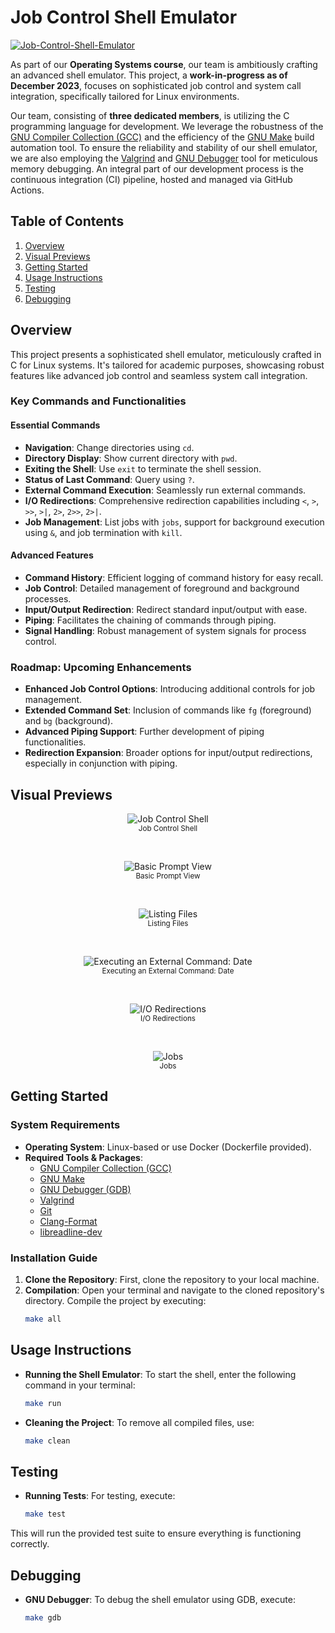 # Job Control Shell Emulator
[![Job-Control-Shell-Emulator](https://github.com/mathusanMe/Job-Control-Shell-Emulator/actions/workflows/main.yml/badge.svg)](https://github.com/mathusanMe/Job-Control-Shell-Emulator/actions/workflows/main.yml)

As part of our **Operating Systems course**, our team is ambitiously crafting an advanced shell emulator. This project, a **work-in-progress as of December 2023**, focuses on sophisticated job control and system call integration, specifically tailored for Linux environments.

Our team, consisting of **three dedicated members**, is utilizing the C programming language for development. We leverage the robustness of the [GNU Compiler Collection (GCC)](https://gcc.gnu.org/) and the efficiency of the [GNU Make](https://www.gnu.org/software/make/) build automation tool. To ensure the reliability and stability of our shell emulator, we are also employing the [Valgrind](https://valgrind.org/) and [GNU Debugger](https://www.gnu.org/software/gdb/) tool for meticulous memory debugging. An integral part of our development process is the continuous integration (CI) pipeline, hosted and managed via GitHub Actions.

## Table of Contents
1. [Overview](#overview)
2. [Visual Previews](#visual-previews)
3. [Getting Started](#getting-started)
4. [Usage Instructions](#usage-instructions)
5. [Testing](#testing)
6. [Debugging](#debugging)

## Overview

This project presents a sophisticated shell emulator, meticulously crafted in C for Linux systems. It's tailored for academic purposes, showcasing robust features like advanced job control and seamless system call integration.

### Key Commands and Functionalities

#### Essential Commands
- **Navigation**: Change directories using `cd`.
- **Directory Display**: Show current directory with `pwd`.
- **Exiting the Shell**: Use `exit` to terminate the shell session.
- **Status of Last Command**: Query using `?`.
- **External Command Execution**: Seamlessly run external commands.
- **I/O Redirections**: Comprehensive redirection capabilities including `<`, `>`, `>>`, `>|`, `2>`, `2>>`, `2>|`.
- **Job Management**: List jobs with `jobs`, support for background execution using `&`, and job termination with `kill`.

#### Advanced Features
- **Command History**: Efficient logging of command history for easy recall.
- **Job Control**: Detailed management of foreground and background processes.
- **Input/Output Redirection**: Redirect standard input/output with ease.
- **Piping**: Facilitates the chaining of commands through piping.
- **Signal Handling**: Robust management of system signals for process control.

### Roadmap: Upcoming Enhancements
- **Enhanced Job Control Options**: Introducing additional controls for job management.
- **Extended Command Set**: Inclusion of commands like `fg` (foreground) and `bg` (background).
- **Advanced Piping Support**: Further development of piping functionalities.
- **Redirection Expansion**: Broader options for input/output redirections, especially in conjunction with piping.

## Visual Previews

<p align="center">
  <img src="images/job-control-shell.png" alt="Job Control Shell">
  <br>
  <sub>Job Control Shell</sub>
</p>

<br>

<p align="center">
  <img src="images/basic-prompt-view.jpeg" alt="Basic Prompt View">
  <br>
  <sub>Basic Prompt View</sub>
</p>

<br>

<p align="center">
  <img src="images/listing-files.jpeg" alt="Listing Files">
  <br>
  <sub>Listing Files</sub>
</p>

<br>

<p align="center">
  <img src="images/date.jpeg" alt="Executing an External Command: Date">
  <br>
  <sub>Executing an External Command: Date</sub>
</p>

<br>

<p align="center">
  <img src="images/redirections.jpeg" alt="I/O Redirections">
  <br>
  <sub>I/O Redirections</sub>
</p>

<br>

<p align="center">
  <img src="images/jobs.jpeg" alt="Jobs">
  <br>
  <sub>Jobs</sub>
</p>

## Getting Started

### System Requirements
- **Operating System**: Linux-based or use Docker (Dockerfile provided).
- **Required Tools & Packages**: 
  - [GNU Compiler Collection (GCC)](https://gcc.gnu.org/) 
  - [GNU Make](https://www.gnu.org/software/make/)
  - [GNU Debugger (GDB)](https://www.gnu.org/software/gdb/)
  - [Valgrind](https://valgrind.org/)
  - [Git](https://git-scm.com/)
  - [Clang-Format](https://clang.llvm.org/docs/ClangFormat.html)
  - [libreadline-dev](https://packages.debian.org/sid/libreadline-dev)

### Installation Guide
1. **Clone the Repository**: First, clone the repository to your local machine.
2. **Compilation**: Open your terminal and navigate to the cloned repository's directory. Compile the project by executing:
   ```bash
   make all
   ```

## Usage Instructions
- **Running the Shell Emulator**: To start the shell, enter the following command in your terminal:
  ```bash
  make run
  ```
- **Cleaning the Project**: To remove all compiled files, use:
  ```bash
  make clean
  ```

## Testing
- **Running Tests**: For testing, execute:
  ```bash
  make test
  ```

This will run the provided test suite to ensure everything is functioning correctly.

## Debugging
- **GNU Debugger**: To debug the shell emulator using GDB, execute:
  ```bash
  make gdb
  ```
